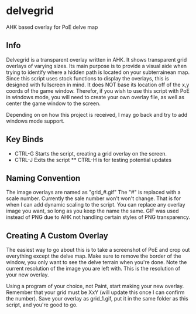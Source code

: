 # delvegrid
AHK based overlay for PoE delve map 

## Info
Delvegrid is a transparent overlay written in AHK. It shows transparent grid overlays of varying sizes. Its main purpose is to provide a visual aide when trying to identify where a hidden path is located on your subterrainean map.
Since this script uses stock functions to display the overlays, this is designed with fullscreen in mind.
It does NOT base its location off of the x,y coords of the game window. Therefor, if you wish to use this script with PoE in windows mode, you will need to create your own overlay file, as well as center the game window to the screen.

Depending on on how this project is received, I may go back and try to add windows mode support.

## Key Binds
* CTRL-G Starts the script, creating a grid overlay on the screen.
* CTRL-J Exits the script
** CTRL-H is for testing potential updates

## Naming Convention
The image overlays are named as "grid_#.gif" The "#" is replaced with a scale number.
Currently the sale number won't won't change. That is for when I can add dynamic scaling to the script.
You can replace any overlay image you want, so long as you keep the name the same.
GIF was used instead of PNG due to AHK not handling certain styles of PNG transparency.

## Creating A Custom Overlay
The easiest way to go about this is to take a screenshot of PoE and crop out everything except the delve map. Make sure to remove the border of the window, you only want to see the delve terrain when you're done. Note the current resolution of the image you are left with. This is the resolution of your new overlay.

Using a program of your choice, not Paint, start making your new overlay. Remember that your grid must be XxY (will update this once I can confirm the number). Save your overlay as grid_1.gif, put it in the same folder as this script, and you're good to go.

